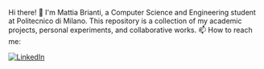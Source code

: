 Hi there!
👋 I'm Mattia Brianti, a Computer Science and Engineering student at Politecnico di Milano. This repository is a collection of my academic projects, personal experiments, and collaborative works.
📫 How to reach me:

[![LinkedIn](https://img.shields.io/badge/linkedin-%230077B5.svg?style=for-the-badge&logo=linkedin&logoColor=white)](https://www.linkedin.com/in/mattia-brianti-b87a46202/)


